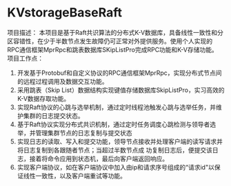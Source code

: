 # KVstorageBaseRaft
项目描述：
本项目是基于Raft共识算法的分布式K-V数据库，具备线性一致性和分区容错性，在少于半数节点发生故障仍可正常对外提供服务。使用个人实现的RPC通信框架MprRpc和跳表数据库SKipListPro完成RPC功能和K-V存储功能。
项目工作点：
1. 开发基于Protobuf和自定义协议的RPC通信框架MprRpc，实现分布式节点间的远程过程调用及数据交互功能。
2. 采用跳表（Skip List）数据结构实现键值存储数据库SkipListPro，实习高效的K-V数据存取功能。
3. 实现Raft协议的心跳与选举机制，通过定时线程池触发心跳与选举任务，并维护集群的日志提交状态。
3. 基于Raft协议实现分布式共识机制，通过定时任务调度心跳检测与领导者选举，并管理集群节点的日志复制与提交状态
4. 实现日志的读取、写入和提交功能，领导节点接收并处理客户端的读写请求并将日志复制到各跟随者节点；当超过半数节点成
功复制日志后，便提交该日志，接着将命令应用到状态机，最后向客户端返回响应。
5. 实现客户端协议，如在客户端协议中加入由ip和请求序号组成的“请求id"以保证线性一致性，以及客户端重试等功能。
